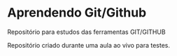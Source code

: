 # Aprendendo Git/Github
 Repositório para estudos das ferramentas GIT/GITHUB

 Repositório criado durante uma aula ao vivo para testes. 